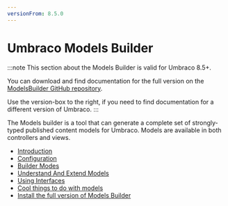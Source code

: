 ```yaml
---
versionFrom: 8.5.0
---
```


# Umbraco Models Builder

:::note
This section about the Models Builder is valid for Umbraco 8.5+.

You can download and find documentation for the full version on the [ModelsBuilder GitHub repository](https://github.com/zpqrtbnk/Zbu.ModelsBuilder).

Use the version-box to the right, if you need to find documentation for a different version of Umbraco.
:::

The Models builder is a tool that can generate a complete set of strongly-typed published content models for Umbraco. Models are available in both controllers and views.

* [Introduction](introduction-v8.5.md)
* [Configuration](configuration-v8.5.md)
* [Builder Modes](Builder-Modes-v8.5.md)
* [Understand And Extend Models](Understand-And-Extend-v8.5.md)
* [Using Interfaces](Using-Interfaces-v8.5.md)
* [Cool things to do with models](CoolThingsWithModels-v8.5.md)
* [Install the full version of Models Builder](install-models-builder-v8.5.md)
